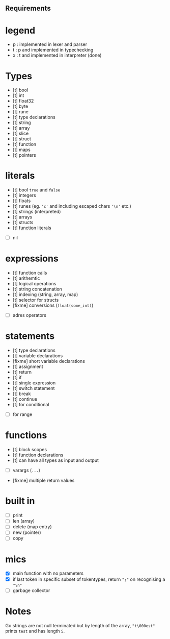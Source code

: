 ## Requirements
# legend
- p : implemented in lexer and parser
- t : p and implemented in typechecking
- x : t and implemented in interpreter (done)

# Types
- [t] bool
- [t] int
- [t] float32
- [t] byte
- [t] rune
- [t] type declarations
- [t] string
- [t] array
- [t] slice
- [t] struct
- [t] function
- [t] maps
- [t] pointers

# literals
- [t] bool `true` and `false`
- [t] integers
- [t] floats
- [t] runes (eg. `'c'` and including escaped chars `'\n'` etc.)
- [t] strings (interpreted)
- [t] arrays
- [t] structs
- [t] function literals
- [ ] nil

# expressions
- [t] function calls
- [t] arithemtic
- [t] logical operations
- [t] string concatenation
- [t] indexing (string, array, map)
- [t] selector for structs
- [fixme] conversions (`float(some_int)`)
- [ ] adres operators

# statements
- [t] type declarations
- [t] variable declarations
- [fixme] short variable declarations
- [t] assignment
- [t] return
- [t] if
- [t] single expression
- [t] switch statement
- [t] break
- [t] continue
- [t] for conditional
- [ ] for range

# functions
- [t] block scopes
- [t] function declarations
- [t] can have all types as input and output
- [ ] varargs (`...`)
- [fixme] multiple return values

# built in
- [ ] print
- [ ] len (array)
- [ ] delete (map entry)
- [ ] new (pointer)
- [ ] copy

# mics
- [x] main function with no parameters
- [x] if last token in specific subset of tokentypes, return `";"` on recognising a `"\n"`
- [ ] garbage collector

# Notes
Go strings are not null terminated but by length of the array, `"t\000est"` prints `test` and has length `5`.